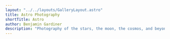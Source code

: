 ```yaml
---
layout: "../../layouts/GalleryLayout.astro"
title: Astro Photography
shortTitle: Astro
author: Benjamin Gardiner
description: "Photography of the stars, the moon, the cosmos, and beyond."
---
```

